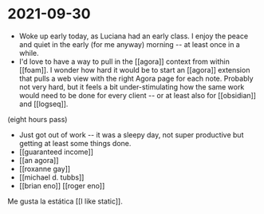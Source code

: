 # 2021-09-30

- Woke up early today, as Luciana had an early class. I enjoy the peace and quiet in the early (for me anyway) morning -- at least once in a while.
- I'd love to have a way to pull in the [[agora]] context from within [[foam]]. I wonder how hard it would be to start an [[agora]] extension that pulls a web view with the right Agora page for each note. Probably not very hard, but it feels a bit under-stimulating how the same work would need to be done for every client -- or at least also for [[obsidian]] and [[logseq]]. 

(eight hours pass)

- Just got out of work -- it was a sleepy day, not super productive but getting at least some things done.
- [[guaranteed income]]
- [[an agora]]
- [[roxanne gay]]
- [[michael d. tubbs]]
- [[brian eno]] [[roger eno]]

Me gusta la estática [[I like static]].

